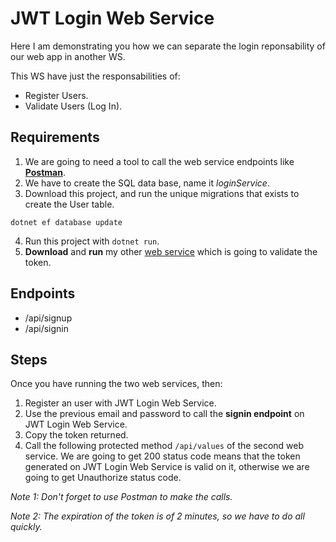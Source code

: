 # JWT Login Web Service

Here I am demonstrating you how we can separate the login reponsability of our web app in another WS.

This WS have just the responsabilities of:

* Register Users.
* Validate Users (Log In).

## Requirements

1. We are going to need a tool to call the web service endpoints like **[Postman](https://www.getpostman.com/)**.
2. We have to create the SQL data base, name it _loginService_.
3. Download this project, and run the unique migrations that exists to create the User table.

```
dotnet ef database update
```

4. Run this project with `dotnet run`.
5. **Download** and **run** my other [web service]() which is going to validate the token.

## Endpoints

* /api/signup
* /api/signin

## Steps

Once you have running the two web services, then:

1. Register an user with JWT Login Web Service.
2. Use the previous email and password to call the **signin endpoint** on JWT Login Web Service.
3. Copy the token returned.
4. Call the following protected method `/api/values` of the second web service. We are going to get 200 status code means that the token generated on JWT Login Web Service is valid on it, otherwise we are going to get Unauthorize status code.

_Note 1: Don't forget to use Postman to make the calls._

_Note 2: The expiration of the token is of 2 minutes, so we have to do all quickly._
